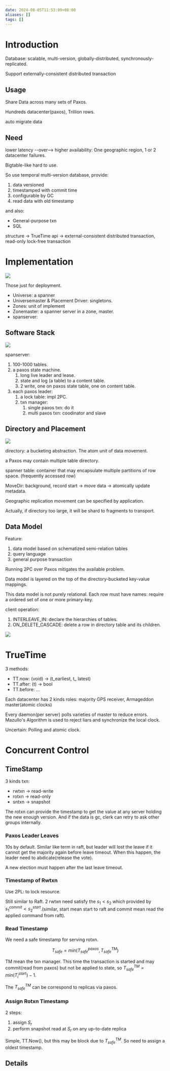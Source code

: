 ```yaml
---
date: 2024-08-05T11:53:09+08:00
aliases: []
tags: []
---
```


# Introduction

Database: scalable, multi-version, globally-distributed, synchronously-replicated.

Support externally-consistent distributed transaction

## Usage

Share Data across many sets of Paxos.

Hundreds datacenter(paxos), Trillion rows.

auto migrate data

## Need

lower latency --over--> higher availability: One geographic region, 1 or 2 datacenter failures.

Bigtable-like hard to use.

So use temporal multi-version database, provide:

1. data versioned
2. timestamped with commit time
3. configurable by GC
4. read data with old timestamp

and also:

- General-purpose txn
- SQL

structure -> TrueTime api -> external-consistent distributed transaction, read-only lock-free transaction

# Implementation

![](attachments/Lab11-Spanner.png)

Those just for deployment.

- Universe: a spanner
- Universemaster & Placement Driver: singletons.
- Zones: unit of implement
- Zonemaster: a spanner server in a zone, master.
- spanserver:

## Software Stack

![](attachments/Lab11-Spanner-1.png)

spanserver:

1. 100-1000 tables.
2. a paxos state machine.
	1. long live leader and lease.
	2. state and log (a table) to a content table.
	3. 2 write, one on paxos state table, one on content table.
4. each paxos leader:
	1. a lock table: impl 2PC.
	2. txn manager:
		1. single paxos txn: do it
		2. multi paxos txn: coodinator and slave

## Directory and Placement

![](attachments/Lab11-Spanner-2.png)

directory: a bucketing abstraction. The atom unit of data movement.

a Paxos may contain multiple table directory.

spanner table: container that may encapsulate multiple partitions of row space. (frequently accessed row)

MoveDir: background, record start -> move data -> atomically update metadata.

Geographic replication movement can be specified by application.

Actually, if directory too large, it will be shard to fragments to transport.

## Data Model

Feature:

1. data model based on schematized semi-relation tables
2. query language
3. general purpose transaction

Running 2PC over Paxos mitigates the available problem.

Data model is layered on the top of the directory-bucketed key-value mappings.

This data model is not purely relational. Each row must have names: require a ordered set of one or more primary-key.

client operation:

1. INTERLEAVE_IN: declare the hierarchies of tables.
2. ON_DELETE_CASCADE: delete a row in directory table and its children.

![](attachments/Lab11-Spanner-3.png)

# TrueTime

3 methods:

- TT.now: (void) -> (t_earliest, t_ latest)
- TT.after: (t) -> bool
- TT.before: ...

Each datacenter has 2 kinds roles: majority GPS receiver, Armageddon master(atomic clocks)

Every daemon(per server) polls varieties of master to reduce errors. Mazullo's Algorithm is used to reject liars and synchronize the local clock.

Uncertain: Polling and atomic clock.

# Concurrent Control

## TimeStamp

3 kinds txn:

- rwtxn -> read-write
- rotxn -> read-only
- sntxn -> snapshot

The rotxn can provide the timestamp to get the value at any server holding the new enough version. And if the data is gc, clerk can retry to ask other groups internally.

### Paxos Leader Leaves

10s by default. Similar like term in raft, but leader will lost the leave if it cannot get the majority again before leave timeout. When this happen, the leader need to abdicate(release the vote).

A new election must happen after the last leave timeout.

### Timestamp of Rwtxn

Use 2PL: to lock resource.

Still similar to Raft. 2 rwtxn need satisfy the $s_1 < s_2$ which provided by $s_1^{commit} < s_2^{start}$.(similar, start mean start to raft and commit mean read the applied command from raft).

### Read Timestamp

We need a safe timestamp for serving rotxn.

$$
 T_{safe} = min(T_{safe}^{paxos}, T_{safe}^{TM}) 
$$

TM mean the txn manager. This time the transaction is started and may commit(read from paxos) but not be applied to state, so $T_{safe}^{TM} = min(T_i^{start}) - 1$.

The $T_{safe}^{TM}$ can be correspond to replicas via paxos.

### Assign Rotxn Timestamp

2 steps:

1. assign $S_r$
2. perform snapshot read at $S_r$ on any up-to-date replica

Simple, TT.Now(), but this may be block due to $T_{safe}^{TM}$. So need to assign a oldest timestamp.

## Details
